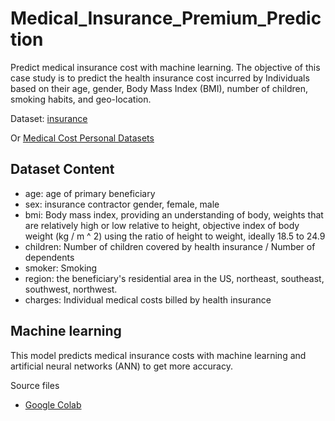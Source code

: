 # Medical_Insurance_Premium_Prediction
Predict medical insurance cost with machine learning. The objective of this case study is to predict the health insurance cost incurred by Individuals based on their age, gender, Body Mass Index (BMI), number of children, smoking habits, and geo-location.

Dataset: [insurance](./insurance.csv)

Or [Medical Cost Personal Datasets](https://www.kaggle.com/datasets/mirichoi0218/insurance)

## Dataset Content
- age: age of primary beneficiary
- sex: insurance contractor gender, female, male
- bmi: Body mass index, providing an understanding of body, weights that are relatively high or low relative to height, objective index of body weight (kg / m ^ 2) using the ratio of height to weight, ideally 18.5 to 24.9
- children: Number of children covered by health insurance / Number of dependents
- smoker: Smoking
- region: the beneficiary's residential area in the US, northeast, southeast, southwest, northwest.
- charges: Individual medical costs billed by health insurance

## Machine learning

This model predicts medical insurance costs with machine learning and artificial neural networks (ANN) to get more accuracy.

Source files

- [Google Colab](./Medical_Insurance_Premium_Prediction_with_Machine_Learning.ipynb)
